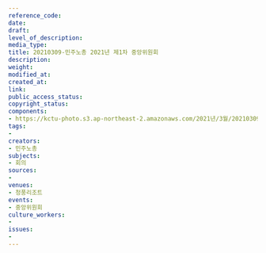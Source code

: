 ```yaml
---
reference_code: 
date: 
draft: 
level_of_description: 
media_type: 
title: 20210309-민주노총 2021년 제1차 중앙위원회
description: 
weight: 
modified_at: 
created_at: 
link: 
public_access_status: 
copyright_status: 
components:
- https://kctu-photo.s3.ap-northeast-2.amazonaws.com/2021년/3월/20210309-민주노총+2021년+제1차+중앙위원회/_1DX4028.jpg
tags:
- 
creators:
- 민주노총
subjects:
- 회의
sources:
- 
venues:
- 청풍리조트
events:
- 중앙위원회
culture_workers:
- 
issues:
- 
---
```

